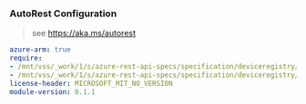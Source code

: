 ### AutoRest Configuration

> see https://aka.ms/autorest

``` yaml
azure-arm: true
require:
- /mnt/vss/_work/1/s/azure-rest-api-specs/specification/deviceregistry/resource-manager/readme.md
- /mnt/vss/_work/1/s/azure-rest-api-specs/specification/deviceregistry/resource-manager/readme.go.md
license-header: MICROSOFT_MIT_NO_VERSION
module-version: 0.1.1
```